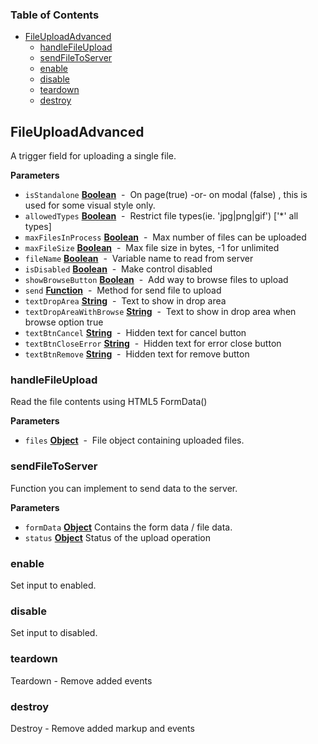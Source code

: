 <!-- Generated by documentation.js. Update this documentation by updating the source code. -->

### Table of Contents

-   [FileUploadAdvanced](#fileuploadadvanced)
    -   [handleFileUpload](#handlefileupload)
    -   [sendFileToServer](#sendfiletoserver)
    -   [enable](#enable)
    -   [disable](#disable)
    -   [teardown](#teardown)
    -   [destroy](#destroy)

## FileUploadAdvanced

A trigger field for uploading a single file.

**Parameters**

-   `isStandalone` **[Boolean](https://developer.mozilla.org/en-US/docs/Web/JavaScript/Reference/Global_Objects/Boolean)**  -  On page(true) -or- on modal (false) , this is used for some visual style only.
-   `allowedTypes` **[Boolean](https://developer.mozilla.org/en-US/docs/Web/JavaScript/Reference/Global_Objects/Boolean)**  -  Restrict file types(ie. 'jpg|png|gif') ['*' all types]
-   `maxFilesInProcess` **[Boolean](https://developer.mozilla.org/en-US/docs/Web/JavaScript/Reference/Global_Objects/Boolean)**  -  Max number of files can be uploaded
-   `maxFileSize` **[Boolean](https://developer.mozilla.org/en-US/docs/Web/JavaScript/Reference/Global_Objects/Boolean)**  -  Max file size in bytes, -1 for unlimited
-   `fileName` **[Boolean](https://developer.mozilla.org/en-US/docs/Web/JavaScript/Reference/Global_Objects/Boolean)**  -  Variable name to read from server
-   `isDisabled` **[Boolean](https://developer.mozilla.org/en-US/docs/Web/JavaScript/Reference/Global_Objects/Boolean)**  -  Make control disabled
-   `showBrowseButton` **[Boolean](https://developer.mozilla.org/en-US/docs/Web/JavaScript/Reference/Global_Objects/Boolean)**  -  Add way to browse files to upload
-   `send` **[Function](https://developer.mozilla.org/en-US/docs/Web/JavaScript/Reference/Statements/function)**  -  Method for send file to upload
-   `textDropArea` **[String](https://developer.mozilla.org/en-US/docs/Web/JavaScript/Reference/Global_Objects/String)**  -  Text to show in drop area
-   `textDropAreaWithBrowse` **[String](https://developer.mozilla.org/en-US/docs/Web/JavaScript/Reference/Global_Objects/String)**  -  Text to show in drop area when browse option true
-   `textBtnCancel` **[String](https://developer.mozilla.org/en-US/docs/Web/JavaScript/Reference/Global_Objects/String)**  -  Hidden text for cancel button
-   `textBtnCloseError` **[String](https://developer.mozilla.org/en-US/docs/Web/JavaScript/Reference/Global_Objects/String)**  -  Hidden text for error close button
-   `textBtnRemove` **[String](https://developer.mozilla.org/en-US/docs/Web/JavaScript/Reference/Global_Objects/String)**  -  Hidden text for remove button

### handleFileUpload

Read the file contents using HTML5 FormData()

**Parameters**

-   `files` **[Object](https://developer.mozilla.org/en-US/docs/Web/JavaScript/Reference/Global_Objects/Object)**  -  File object containing uploaded files.

### sendFileToServer

Function you can implement to send data to the server.

**Parameters**

-   `formData` **[Object](https://developer.mozilla.org/en-US/docs/Web/JavaScript/Reference/Global_Objects/Object)** Contains the form data / file data.
-   `status` **[Object](https://developer.mozilla.org/en-US/docs/Web/JavaScript/Reference/Global_Objects/Object)** Status of the upload operation

### enable

Set input to enabled.

### disable

Set input to disabled.

### teardown

Teardown - Remove added events

### destroy

Destroy - Remove added markup and events
